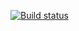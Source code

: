 [![Build status](https://build.appcenter.ms/v0.1/apps/c668456a-a9d2-48ba-b4d0-93d8b9beb51c/branches/develop/badge)](https://appcenter.ms)
